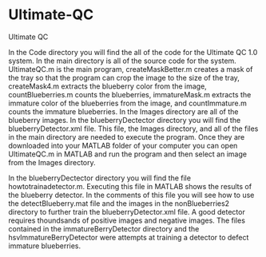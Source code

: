 # Ultimate-QC
Ultimate QC

In the Code directory you will find the all of the code for the Ultimate QC 1.0 system. In the main directory is all of the source code for the system. UltimateQC.m is the main program, createMaskBetter.m creates a mask of the tray so that the program can crop the image to the size of the tray, createMask4.m extracts the blueberry color from the image, countBlueberries.m counts the blueberries, immatureMask.m extracts the immature color of the blueberries from the image, and countImmature.m counts the immature blueberries. In the Images directory are all of the blueberry images. In the blueberryDectector directory you will find the blueberryDetector.xml file. This file, the Images directory, and all of the files in the main directory are needed to execute the program. Once they are downloaded into your MATLAB folder of your computer you can open UltimateQC.m in MATLAB and run the program and then select an image from the Images directory.

In the blueberryDectector directory you will find the file howtotrainadetector.m. Executing this file in MATLAB shows the results of the blueberry detector. In the comments of this file you will see how to use the detectBlueberry.mat file and the images in the nonBlueberries2 directory to further train the blueberryDetector.xml file. A good detector requires thoundsands of positive images and negative images. The files contained in the immatureBerryDetector directory and the hsvImmatureBerryDetector were attempts at training a detector to defect immature blueberries.
